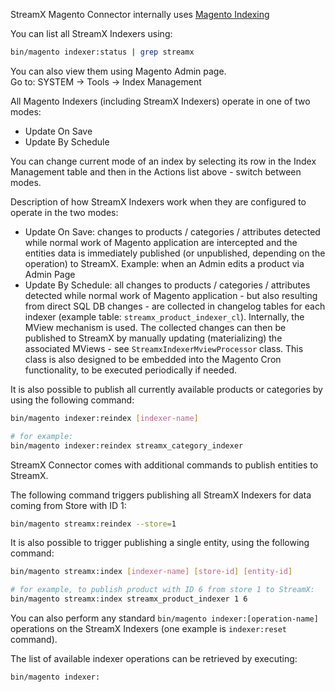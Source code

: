 StreamX Magento Connector internally uses [Magento Indexing](https://developer.adobe.com/commerce/php/development/components/indexing/)

You can list all StreamX Indexers using:
```bash
bin/magento indexer:status | grep streamx
```

You can also view them using Magento Admin page.<br />
Go to: SYSTEM -> Tools -> Index Management

All Magento Indexers (including StreamX Indexers) operate in one of two modes:
 - Update On Save
 - Update By Schedule

You can change current mode of an index by selecting its row in the Index Management table and then in the Actions list above - switch between modes.

Description of how StreamX Indexers work when they are configured to operate in the two modes:
 - Update On Save: changes to products / categories / attributes detected while normal work of Magento application are intercepted
   and the entities data is immediately published (or unpublished, depending on the operation) to StreamX.
   Example: when an Admin edits a product via Admin Page
 - Update By Schedule: all changes to products / categories / attributes detected while normal work of Magento application - but also resulting from direct SQL DB changes -
   are collected in changelog tables for each indexer (example table: `streamx_product_indexer_cl`). Internally, the MView mechanism is used.
   The collected changes can then be published to StreamX by manually updating (materializing) the associated MViews - see `StreamxIndexerMviewProcessor` class.
   This class is also designed to be embedded into the Magento Cron functionality, to be executed periodically if needed.

It is also possible to publish all currently available products or categories by using the following command:
```bash
bin/magento indexer:reindex [indexer-name]

# for example:
bin/magento indexer:reindex streamx_category_indexer
```

StreamX Connector comes with additional commands to publish entities to StreamX.

The following command triggers publishing all StreamX Indexers for data coming from Store with ID 1:
```bash
bin/magento streamx:reindex --store=1
```

It is also possible to trigger publishing a single entity, using the following command:
```bash
bin/magento streamx:index [indexer-name] [store-id] [entity-id]

# for example, to publish product with ID 6 from store 1 to StreamX:
bin/magento streamx:index streamx_product_indexer 1 6
```

You can also perform any standard `bin/magento indexer:[operation-name]` operations on the StreamX Indexers (one example is `indexer:reset` command).

The list of available indexer operations can be retrieved by executing:
```bash
bin/magento indexer:
```